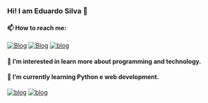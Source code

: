 ### Hi! I am Eduardo Silva 👋

#### 📫 How to reach me:

[![Blog](https://img.shields.io/badge/Gmail-D14836?style=for-the-badge&logo=gmail&logoColor=white)](mailto:edu.oliveira70@gmail.com)
[![Blog](https://img.shields.io/badge/WhatsApp-25D366?style=for-the-badge&logo=whatsapp&logoColor=white)]()
[![blog](https://img.shields.io/badge/Instagram-E4405F?style=for-the-badge&logo=instagram&logoColor=white)](https://www.instagram.com/eduardo0lv)

#### 👀 I’m interested in learn more about programming and technology.
#### 🌱 I’m currently learning Python e web development.

[![blog](https://img.shields.io/badge/Python-3776AB?style=for-the-badge&logo=python&logoColor=white)]()
[![blog](https://img.shields.io/badge/Windows-0078D6?style=for-the-badge&logo=windows&logoColor=white)]()<!---
EduardoDks/EduardoDks is a ✨ special ✨ repository because its `README.md` (this file) appears on your GitHub profile.
You can click the Preview link to take a look at your changes.
--->
